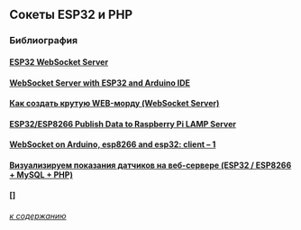 ## Сокеты ESP32 и PHP

### Библиография

#### [ESP32 WebSocket Server](https://alash-electronics.kz/blogs/projects-arduino/esp32-websocket-server)

#### [WebSocket Server with ESP32 and Arduino IDE](https://iotdesignpro.com/projects/websocket-server-with-esp32-and-arduino-ide)

#### [Как создать крутую WEB-морду (WebSocket Server)](https://dzen.ru/a/Yx4gyJSvvzan9i8u)

#### [ESP32/ESP8266 Publish Data to Raspberry Pi LAMP Server](https://randomnerdtutorials.com/esp32-esp8266-raspberry-pi-lamp-server/)

#### [WebSocket on Arduino, esp8266 and esp32: client – 1](https://mischianti.org/websocket-on-arduino-esp8266-and-esp32-client-1/)

#### [Визуализируем показания датчиков на веб-сервере (ESP32 / ESP8266 + MySQL + PHP)](https://voltiq.ru/visualize-esp32-esp8266-sensor-readings-from-anywhere/)

#### []



###### [к содержанию](#soderzhanie)

